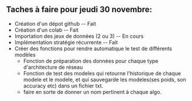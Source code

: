 ## Taches à faire pour jeudi 30 novembre: 

* Création d'un dépot github -- Fait
* Création d'un colab -- Fait
* Importation des jeux de données (2 ou 3) -- En cours
* Implémentation stratégie récurrente -- Fait
* Créer des fonctions pour rendre automatique le test de différents modèles
  * Fonction de préparation des données pour chaque type d'architecture de réseau
  * Fonction de test des modeles qui retourne l'historique de chaque modele et le modele, et qui sauvegarde les modeles(ses poids, son accuracy etc) dans un fichier txt. 
  * faire en sorte de donner un nom pertinent à chaque algo. 